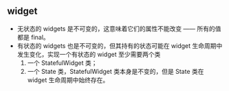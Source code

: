 ## widget
- 无状态的 widgets 是不可变的，这意味着它们的属性不能改变 —— 所有的值都是 final。
- 有状态的 widgets 也是不可变的，但其持有的状态可能在 widget 生命周期中发生变化，实现一个有状态的 widget 至少需要两个类
  1. 一个 StatefulWidget 类；
  2. 一个 State 类，StatefulWidget 类本身是不变的，但是 State 类在 widget 生命周期中始终存在。